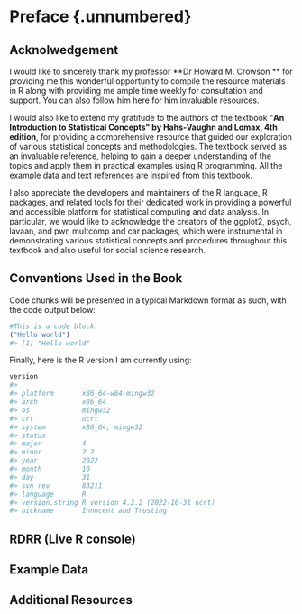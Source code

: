 # Preface {.unnumbered}

## Acknolwedgement

I would like to sincerely thank my professor **Dr Howard M. Crowson ** for providing me this wonderful opportunity to compile the resource materials in R along with providing me ample time weekly for consultation and support. You can also follow him here for him invaluable resources.

I would also like to extend my gratitude to the authors of the textbook "**An Introduction to Statistical Concepts" by Hahs-Vaughn and Lomax, 4th edition**, for providing a comprehensive resource that guided our exploration of various statistical concepts and methodologies. The textbook served as an invaluable reference, helping to gain a deeper understanding of the topics and apply them in practical examples using R programming. All the example data and text references are inspired from this textbook. 

I also appreciate the developers and maintainers of the R language, R packages, and related tools for their dedicated work in providing a powerful and accessible platform for statistical computing and data analysis. In particular, we would like to acknowledge the creators of the ggplot2, psych, lavaan, and pwr, multcomp and car packages, which were instrumental in demonstrating various statistical concepts and procedures throughout this textbook and also useful for social science research.



## Conventions Used in the Book

Code chunks will be presented in a typical Markdown format as such, with the code output below:


```r
#This is a code block. 
("Hello world")
#> [1] "Hello world"
```


Finally, here is the R version I am currently using:


```r
version
#>                _                                
#> platform       x86_64-w64-mingw32               
#> arch           x86_64                           
#> os             mingw32                          
#> crt            ucrt                             
#> system         x86_64, mingw32                  
#> status                                          
#> major          4                                
#> minor          2.2                              
#> year           2022                             
#> month          10                               
#> day            31                               
#> svn rev        83211                            
#> language       R                                
#> version.string R version 4.2.2 (2022-10-31 ucrt)
#> nickname       Innocent and Trusting
```

## RDRR (Live R console)

## Example Data

## Additional Resources
